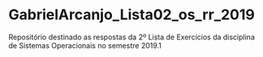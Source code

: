 # GabrielArcanjo_Lista02_os_rr_2019
Repositório destinado as respostas da 2º Lista de Exercícios da disciplina de Sistemas Operacionais no semestre 2019.1
